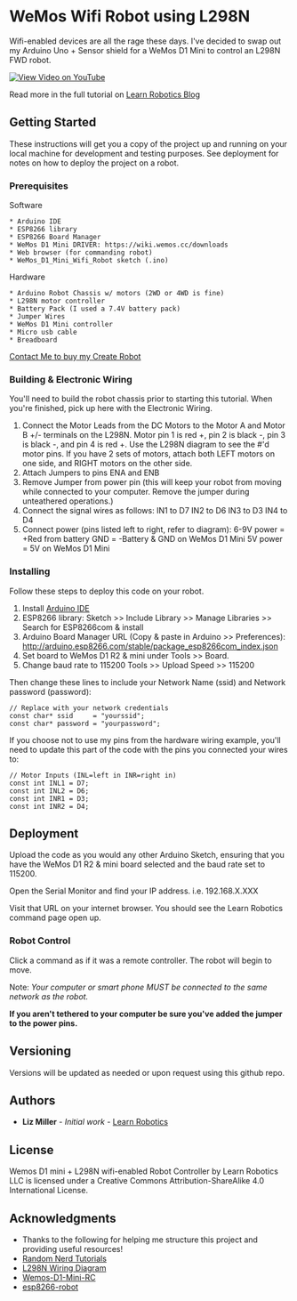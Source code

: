# WeMos Wifi Robot using L298N

Wifi-enabled devices are all the rage these days. I've decided to swap out my Arduino Uno + Sensor shield for a WeMos D1 Mini to control an L298N FWD robot.

[![View Video on YouTube](https://lh4.googleusercontent.com/-xGCElPfPZG18VaT4E-icax_ejcC2bI0AuxGBUa-i8QeSkDsrFY_FnIzYVkuINlA5QZRmWb_WwU4PH2Xz4-I=w1112-h790)](https://youtu.be/BuSS_MBPCEk "View Video on YouTube")

Read more in the full tutorial on [Learn Robotics Blog](https://www.learnrobotics.org/blog/wemos-wifi-controlled-robot-using-l298n/)

## Getting Started

These instructions will get you a copy of the project up and running on your local machine for development and testing purposes. See deployment for notes on how to deploy the project on a robot.

### Prerequisites

Software

```
* Arduino IDE
* ESP8266 library
* ESP8266 Board Manager
* WeMos D1 Mini DRIVER: https://wiki.wemos.cc/downloads
* Web browser (for commanding robot)
* WeMos_D1_Mini_Wifi_Robot sketch (.ino)
```

Hardware

```
* Arduino Robot Chassis w/ motors (2WD or 4WD is fine)
* L298N motor controller
* Battery Pack (I used a 7.4V battery pack)
* Jumper Wires
* WeMos D1 Mini controller
* Micro usb cable
* Breadboard
```

[Contact Me to buy my Create Robot](https://www.learnrobotics.org/contact#form)


### Building & Electronic Wiring
You'll need to build the robot chassis prior to starting this tutorial. When you're finished, pick up here with the Electronic Wiring.

1. Connect the Motor Leads from the DC Motors to the Motor A and Motor B +/- terminals on the L298N. Motor pin 1 is red +, pin 2 is black -, pin 3 is black -, and pin 4 is red +. Use the L298N diagram to see the #'d motor pins. If you have 2 sets of motors, attach both LEFT motors on one side, and RIGHT motors on the other side.
2. Attach Jumpers to pins ENA and ENB
3. Remove Jumper from power pin (this will keep your robot from moving while connected to your computer. Remove the jumper during unteathered operations.)
4. Connect the signal wires as follows:
	IN1 to D7
	IN2 to D6
	IN3 to D3
	IN4 to D4
5. Connect power (pins listed left to right, refer to diagram):
	6-9V power = +Red from battery
	GND = -Battery & GND on WeMos D1 Mini
	5V power = 5V on WeMos D1 Mini

### Installing

Follow these steps to deploy this code on your robot.

1. Install [Arduino IDE](http://arduino.cc/downloads)
2. ESP8266 library: Sketch >> Include Library >> Manage Libraries >> Search for ESP8266com & install
3. Arduino Board Manager URL (Copy & paste in Arduino >> Preferences): http://arduino.esp8266.com/stable/package_esp8266com_index.json
4. Set board to WeMos D1 R2 & mini under Tools >> Board. 
5. Change baud rate to 115200 Tools >> Upload Speed >> 115200

Then change these lines to include your Network Name (ssid) and Network password (password):

```
// Replace with your network credentials
const char* ssid     = "yourssid";
const char* password = "yourpassword";
```

If you choose not to use my pins from the hardware wiring example, you'll need to update this part of the code with the pins you connected your wires to:

```
// Motor Inputs (INL=left in INR=right in)
const int INL1 = D7;
const int INL2 = D6;
const int INR1 = D3;
const int INR2 = D4;
```


## Deployment

Upload the code as you would any other Arduino Sketch, ensuring that you have the WeMos D1 R2 & mini board selected and the baud rate set to 115200.

Open the Serial Monitor and find your IP address. i.e. 192.168.X.XXX

Visit that URL on your internet browser.
You should see the Learn Robotics command page open up. 

### Robot Control
Click a command as if it was a remote controller. The robot will begin to move. 

Note: *Your computer or smart phone MUST be connected to the same network as the robot.*

**If you aren't tethered to your computer be sure you've added the jumper to the power pins.**


## Versioning

Versions will be updated as needed or upon request using this github repo.

## Authors

* **Liz Miller** - *Initial work* - [Learn Robotics](https://www.learnrobotics.org)

## License

Wemos D1 mini + L298N wifi-enabled Robot Controller by Learn Robotics LLC is licensed under a Creative Commons Attribution-ShareAlike 4.0 International License.

## Acknowledgments

* Thanks to the following for helping me structure this project and providing useful resources!
* [Random Nerd Tutorials](https://randomnerdtutorials.com/esp8266-web-server/)
* [L298N Wiring Diagram](http://www.14core.com/wiring-driving-the-l298n-h-bridge-on-2-to-4-dc-motors/)
* [Wemos-D1-Mini-RC](https://github.com/wassgha/WemosD1MiniRC)
* [esp8266-robot](https://github.com/openhomeautomation/esp8266-robot)
